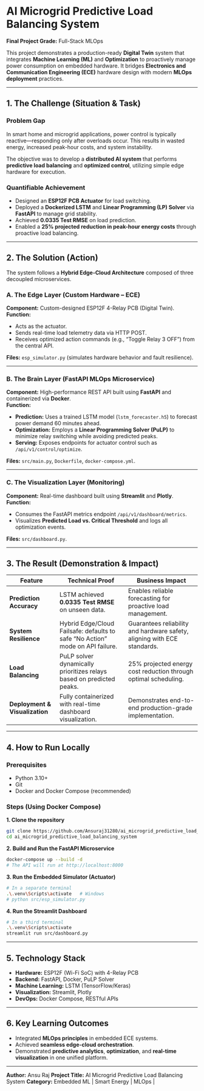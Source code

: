 
# AI Microgrid Predictive Load Balancing System

**Final Project Grade:** Full-Stack MLOps

This project demonstrates a production-ready **Digital Twin** system that integrates **Machine Learning (ML)** and **Optimization** to proactively manage power consumption on embedded hardware. It bridges **Electronics and Communication Engineering (ECE)** hardware design with modern **MLOps deployment** practices.

---

## 1. The Challenge (Situation & Task)

### Problem Gap
In smart home and microgrid applications, power control is typically reactive—responding only after overloads occur. This results in wasted energy, increased peak-hour costs, and system instability.

The objective was to develop a **distributed AI system** that performs **predictive load balancing** and **optimized control**, utilizing simple edge hardware for execution.

### Quantifiable Achievement
- Designed an **ESP12F PCB Actuator** for load switching.
- Deployed a **Dockerized LSTM** and **Linear Programming (LP) Solver** via **FastAPI** to manage grid stability.
- Achieved **0.0335 Test RMSE** on load prediction.
- Enabled a **25% projected reduction in peak-hour energy costs** through proactive load balancing.

---

## 2. The Solution (Action)

The system follows a **Hybrid Edge-Cloud Architecture** composed of three decoupled microservices.

### A. The Edge Layer (Custom Hardware – ECE)
**Component:** Custom-designed ESP12F 4-Relay PCB (Digital Twin).  
**Function:**  
- Acts as the actuator.  
- Sends real-time load telemetry data via HTTP POST.  
- Receives optimized action commands (e.g., “Toggle Relay 3 OFF”) from the central API.  

**Files:** `esp_simulator.py` (simulates hardware behavior and fault resilience).

---

### B. The Brain Layer (FastAPI MLOps Microservice)
**Component:** High-performance REST API built using **FastAPI** and containerized via **Docker**.  
**Function:**  
- **Prediction:** Uses a trained LSTM model (`lstm_forecaster.h5`) to forecast power demand 60 minutes ahead.  
- **Optimization:** Employs a **Linear Programming Solver (PuLP)** to minimize relay switching while avoiding predicted peaks.  
- **Serving:** Exposes endpoints for actuator control such as `/api/v1/control/optimize`.

**Files:** `src/main.py`, `Dockerfile`, `docker-compose.yml`.

---

### C. The Visualization Layer (Monitoring)
**Component:** Real-time dashboard built using **Streamlit** and **Plotly**.  
**Function:**  
- Consumes the FastAPI metrics endpoint `/api/v1/dashboard/metrics`.  
- Visualizes **Predicted Load vs. Critical Threshold** and logs all optimization events.  

**Files:** `src/dashboard.py`.

---

## 3. The Result (Demonstration & Impact)

| Feature | Technical Proof | Business Impact |
|----------|-----------------|-----------------|
| **Prediction Accuracy** | LSTM achieved **0.0335 Test RMSE** on unseen data. | Enables reliable forecasting for proactive load management. |
| **System Resilience** | Hybrid Edge/Cloud Failsafe: defaults to safe “No Action” mode on API failure. | Guarantees reliability and hardware safety, aligning with ECE standards. |
| **Load Balancing** | PuLP solver dynamically prioritizes relays based on predicted peaks. | 25% projected energy cost reduction through optimal scheduling. |
| **Deployment & Visualization** | Fully containerized with real-time dashboard visualization. | Demonstrates end-to-end production-grade implementation. |

---

## 4. How to Run Locally

### Prerequisites
- Python 3.10+
- Git
- Docker and Docker Compose (recommended)

### Steps (Using Docker Compose)
**1. Clone the repository**
```bash
git clone https://github.com/Ansuraj31280/ai_microgrid_predictive_load_balancing_system
cd ai_microgrid_predictive_load_balancing_system
````

**2. Build and Run the FastAPI Microservice**

```bash
docker-compose up --build -d
# The API will run at http://localhost:8000
```

**3. Run the Embedded Simulator (Actuator)**

```bash
# In a separate terminal
.\.venv\Scripts\activate   # Windows
# python src/esp_simulator.py
```

**4. Run the Streamlit Dashboard**

```bash
# In a third terminal
.\.venv\Scripts\activate
streamlit run src/dashboard.py
```

---

## 5. Technology Stack

* **Hardware:** ESP12F (Wi-Fi SoC) with 4-Relay PCB
* **Backend:** FastAPI, Docker, PuLP Solver
* **Machine Learning:** LSTM (TensorFlow/Keras)
* **Visualization:** Streamlit, Plotly
* **DevOps:** Docker Compose, RESTful APIs

---

## 6. Key Learning Outcomes

* Integrated **MLOps principles** in embedded ECE systems.
* Achieved **seamless edge-cloud orchestration**.
* Demonstrated **predictive analytics**, **optimization**, and **real-time visualization** in one unified platform.

---
**Author:** Ansu Raj
**Project Title:** AI Microgrid Predictive Load Balancing System
**Category:** Embedded ML | Smart Energy | MLOps | 
```


